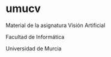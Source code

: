 # umucv

Material de la asignatura Visión Artificial

Facultad de Informática

Universidad de Murcia

